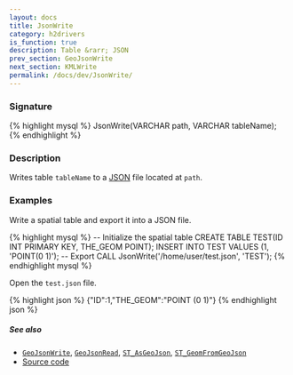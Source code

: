 ```yaml
---
layout: docs
title: JsonWrite
category: h2drivers
is_function: true
description: Table &rarr; JSON
prev_section: GeoJsonWrite
next_section: KMLWrite
permalink: /docs/dev/JsonWrite/
---
```


### Signature

{% highlight mysql %}
JsonWrite(VARCHAR path, VARCHAR tableName);
{% endhighlight %}

### Description

Writes table `tableName` to a [JSON][wiki] file located at `path`.

### Examples

Write a spatial table and export it into a JSON file.

{% highlight mysql %}
-- Initialize the spatial table
CREATE TABLE TEST(ID INT PRIMARY KEY, THE_GEOM POINT);
INSERT INTO TEST VALUES (1, 'POINT(0 1)');
-- Export
CALL JsonWrite('/home/user/test.json', 'TEST');
{% endhighlight mysql %}

Open the `test.json` file.

{% highlight json %}
{"ID":1,"THE_GEOM":"POINT (0 1)"}
{% endhighlight json %}

##### See also

* [`GeoJsonWrite`](../GeoJsonWrite), [`GeoJsonRead`](../GeoJsonRead), [`ST_AsGeoJson`](../ST_AsGeoJson), [`ST_GeomFromGeoJson`](../ST_GeomFromGeoJson)
* <a href="https://github.com/orbisgis/h2gis/blob/master/h2gis-functions/src/main/java/org/h2gis/functions/io/json/JsonWrite.java" target="_blank">Source code</a>

[wiki]: https://fr.wikipedia.org/wiki/JavaScript_Object_Notation
